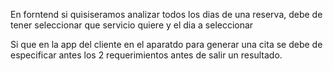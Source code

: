 

En forntend si quisiseramos analizar todos los dias de una reserva, 
debe de tener seleccionar que servicio quiere y el dia a seleccionar

Si que en la app del cliente en el aparatdo para generar una cita
se debe de especificar antes los 2 requerimientos antes de salir un
resultado.